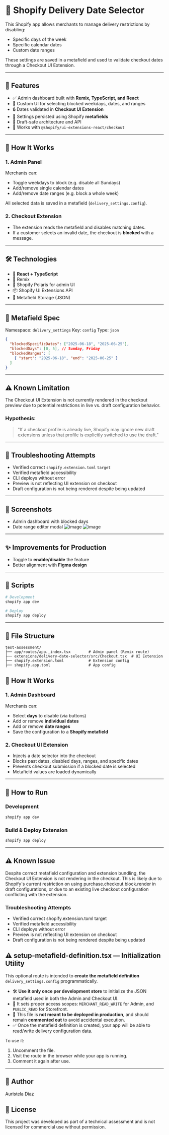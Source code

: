 # 🛒 Shopify Delivery Date Selector

This Shopify app allows merchants to manage delivery restrictions by disabling:
- Specific days of the week
- Specific calendar dates
- Custom date ranges

These settings are saved in a metafield and used to validate checkout dates through a Checkout UI Extension.

---

## 🧠 Features

- ✅ Admin dashboard built with **Remix, TypeScript, and React**
- 📆 Custom UI for selecting blocked weekdays, dates, and ranges
- 🔒 Dates validated in **Checkout UI Extension**
- 🧩 Settings persisted using Shopify **metafields**
- 🧪 Draft-safe architecture and API
- 🔄 Works with `@shopify/ui-extensions-react/checkout`

---

## 🚀 How It Works

### 1. Admin Panel
Merchants can:
- Toggle weekdays to block (e.g. disable all Sundays)
- Add/remove single calendar dates
- Add/remove date ranges (e.g. block a whole week)

All selected data is saved in a metafield (`delivery_settings.config`).

### 2. Checkout Extension
- The extension reads the metafield and disables matching dates.
- If a customer selects an invalid date, the checkout is **blocked** with a message.

---

## 🛠️ Technologies

- 🧠 **React + TypeScript**
- 💨 Remix
- 🧩 Shopify Polaris for admin UI
- 📦 Shopify UI Extensions API
- 🧾 Metafield Storage (JSON)

---

## 🧪 Metafield Spec

Namespace: `delivery_settings` 
Key: `config` 
Type: `json`

```json
{
  "blockedSpecificDates": ["2025-06-18", "2025-06-25"],
  "blockedDays": [0, 5], // Sunday, Friday
  "blockedRanges": [
    { "start": "2025-06-18", "end": "2025-06-25" }
  ]
}
```

---

## ⚠️ Known Limitation

The Checkout UI Extension is not currently rendered in the checkout preview due to potential restrictions in live vs. draft configuration behavior.

### Hypothesis:
> "If a checkout profile is already live, Shopify may ignore new draft extensions unless that profile is explicitly switched to use the draft."

---

## 🔎 Troubleshooting Attempts

- Verified correct `shopify.extension.toml` `target`
- Verified metafield accessibility
- CLI deploys without error
- Preview is not reflecting UI extension on checkout
- Draft configuration is not being rendered despite being updated

---

## 📸 Screenshots

- Admin dashboard with blocked days
- Date range editor modal
![image](https://github.com/user-attachments/assets/c5a38282-74cf-4278-9093-0f6d1105c6ce)
![image](https://github.com/user-attachments/assets/5b1cf4ba-b8d1-436b-9f4c-ee4d668ab288)

---

## ✨ Improvements for Production

- Toggle to **enable/disable** the feature
- Better alignment with **Figma design**

---

## 🧾 Scripts

```bash
# Development
shopify app dev

# Deploy
shopify app deploy
```

---

## 📂 File Structure

```
test-assessment/
├── app/routes/app._index.tsx        # Admin panel (Remix route)
├── extensions/delivery-date-selector/src/Checkout.tsx  # UI Extension
├── shopify.extension.toml           # Extension config
├── shopify.app.toml                 # App config
```

## 🚀 How It Works

### 1. Admin Dashboard
Merchants can:
- Select **days** to disable (via buttons)
- Add or remove **individual dates**
- Add or remove **date ranges**
- Save the configuration to a **Shopify metafield**

### 2. Checkout UI Extension
- Injects a date selector into the checkout
- Blocks past dates, disabled days, ranges, and specific dates
- Prevents checkout submission if a blocked date is selected
- Metafield values are loaded dynamically

---

## 🧪 How to Run

### Development
```bash
shopify app dev
```
### Build & Deploy Extension 
```bash
shopify app deploy
```
---

## ⚠️ Known Issue
Despite correct metafield configuration and extension bundling, the Checkout UI Extension is not rendering in the checkout. This is likely due to Shopify's current restriction on using purchase.checkout.block.render in draft configurations, or due to an existing live checkout configuration conflicting with the extension.

### Troubleshooting Attempts
- Verified correct shopify.extension.toml target
- Verified metafield accessibility
- CLI deploys without error
- Preview is not reflecting UI extension on checkout
- Draft configuration is not being rendered despite being updated

## ⚠️ setup-metafield-definition.tsx — Initialization Utility

This optional route is intended to **create the metafield definition** `delivery_settings.config` programmatically.

- 🛠️ **Use it only once per development store** to initialize the JSON metafield used in both the Admin and Checkout UI.
- 🔐 It sets proper access scopes: `MERCHANT_READ_WRITE` for Admin, and `PUBLIC_READ` for Storefront.
- 🚫 This file is **not meant to be deployed in production**, and should remain **commented out** to avoid accidental execution.
- ✅ Once the metafield definition is created, your app will be able to read/write delivery configuration data.

To use it:
1. Uncomment the file.
2. Visit the route in the browser while your app is running.
3. Comment it again after use.

---

## 👤 Author 
Auristela Diaz 

## 📜 License 
This project was developed as part of a technical assessment and is not licensed for commercial use without permission.
